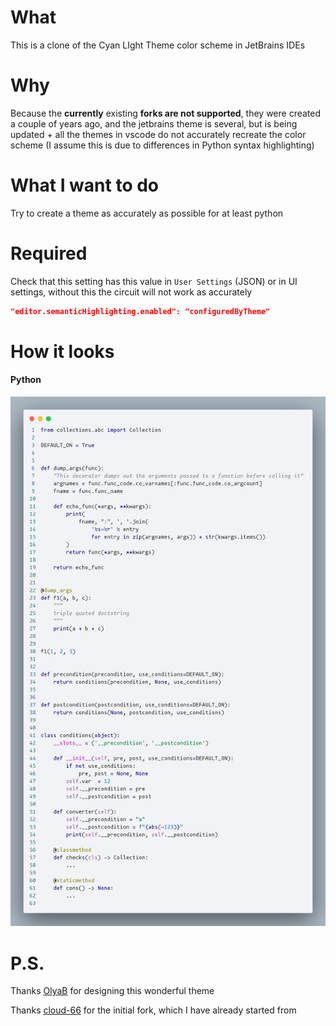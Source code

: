 # What

This is a clone of the Cyan LIght Theme color scheme in JetBrains IDEs

# Why

Because the **currently** existing **forks are not supported**, they were created a couple of years ago, and the jetbrains theme is several, but is being updated + all the themes in vscode do not accurately recreate the color scheme (I assume this is due to differences in Python syntax highlighting)

# What I want to do

Try to create a theme as accurately as possible for at least python

# Required

Check that this setting has this value in `User Settings` (JSON) or in UI settings, without this the circuit will not work as accurately

```json
"editor.semanticHighlighting.enabled": "configuredByTheme"
```

# How it looks

#### Python

![image](https://raw.githubusercontent.com/Hanabiraa/cyan-light-theme-fork/master/resources/python_example.png)

# P.S.

Thanks [OlyaB](https://github.com/OlyaB) for designing this wonderful theme

Thanks [cloud-66](https://github.com/cloud-66) for the initial fork, which I have already started from

